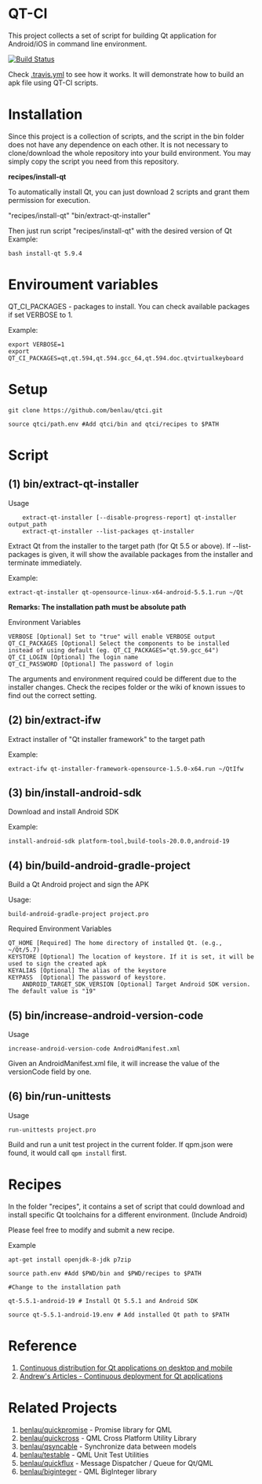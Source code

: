 # QT-CI
This project collects a set of script for building Qt application for Android/iOS in command line environment.

[![Build Status](https://travis-ci.org/benlau/qtci.svg?branch=master)](https://travis-ci.org/benlau/qtci)

Check [.travis.yml](https://github.com/benlau/qtci/blob/master/.travis.yml) to see how it works.
It will demonstrate how to build an apk file using QT-CI scripts.

Installation
============

Since this project is a collection of scripts, and the script in the bin folder does not have any dependence on each other.
It is not necessary to clone/download the whole repository into your build environment.
You may simply copy the script you need from this repository.

**recipes/install-qt**

To automatically install Qt, you can just download 2 scripts and grant them permission for execution.

"recipes/install-qt"
"bin/extract-qt-installer"

Then just run script "recipes/install-qt" with the desired version of Qt
Example:

    bash install-qt 5.9.4

Enviroument variables
=====================

QT_CI_PACKAGES - packages to install. You can check available packages if set VERBOSE to 1.

Example:

    export VERBOSE=1
    export QT_CI_PACKAGES=qt,qt.594,qt.594.gcc_64,qt.594.doc.qtvirtualkeyboard

Setup
=====

    git clone https://github.com/benlau/qtci.git

    source qtci/path.env #Add qtci/bin and qtci/recipes to $PATH


Script
======

**(1) bin/extract-qt-installer**
--------------------------------

Usage

```
    extract-qt-installer [--disable-progress-report] qt-installer output_path
    extract-qt-installer --list-packages qt-installer
```

Extract Qt from the installer to the target path (for Qt 5.5 or above). If --list-packages is given, it will show the available packages from the installer and terminate immediately.

Example:

    extract-qt-installer qt-opensource-linux-x64-android-5.5.1.run ~/Qt

**Remarks: The installation path must be absolute path**

Environment Variables

    VERBOSE [Optional] Set to "true" will enable VERBOSE output
    QT_CI_PACKAGES [Optional] Select the components to be installed instead of using default (eg. QT_CI_PACKAGES="qt.59.gcc_64")
    QT_CI_LOGIN [Optional] The login name
    QT_CI_PASSWORD [Optional] The password of login

The arguments and environment required could be different due to the installer changes. Check the recipes folder or the wiki of known issues to find out the correct setting.

**(2) bin/extract-ifw**
--------------------------------

Extract installer of "Qt installer framework" to the target path

Example:

    extract-ifw qt-installer-framework-opensource-1.5.0-x64.run ~/QtIfw

**(3) bin/install-android-sdk**
--------------------------------

Download and install Android SDK

Example:

    install-android-sdk platform-tool,build-tools-20.0.0,android-19

**(4) bin/build-android-gradle-project**
--------------------------------

Build a Qt Android project and sign the APK

Usage:

    build-android-gradle-project project.pro

Required Environment Variables

    QT_HOME [Required] The home directory of installed Qt. (e.g., ~/Qt/5.7)
    KEYSTORE [Optional] The location of keystore. If it is set, it will be used to sign the created apk
    KEYALIAS [Optional] The alias of the keystore
    KEYPASS  [Optional] The password of keystore.
        ANDROID_TARGET_SDK_VERSION [Optional] Target Android SDK version. The default value is "19"

(5) bin/increase-android-version-code
--------------------------------

Usage

    increase-android-version-code AndroidManifest.xml

Given an AndroidManifest.xml file, it will increase the value of the versionCode field by one.

(6) bin/run-unittests
----------------------

Usage

    run-unittests project.pro

Build and run a unit test project in the current folder. If qpm.json were found, it would call `qpm install` first.

Recipes
=======


In the folder "recipes", it contains a set of script that could download and install specific Qt toolchains for a different environment. (Include Android)

Please feel free to modify and submit a new recipe.

Example

    apt-get install openjdk-8-jdk p7zip

    source path.env #Add $PWD/bin and $PWD/recipes to $PATH

    #Change to the installation path

    qt-5.5.1-android-19 # Install Qt 5.5.1 and Android SDK

    source qt-5.5.1-android-19.env # Add installed Qt path to $PATH


Reference
=========

 1. [Continuous distribution for Qt applications on desktop and mobile](http://www.slidedeck.io/lasconic/qtci-qtcon2016)
 1. [Andrew's Articles - Continuous deployment for Qt applications](http://andrewdolby.com/articles/2016/continuous-deployment-for-qt-applications/)

Related Projects
=================

 1. [benlau/quickpromise](https://github.com/benlau/quickpromise) - Promise library for QML
 2. [benlau/quickcross](https://github.com/benlau/quickcross) - QML Cross Platform Utility Library
 3. [benlau/qsyncable](https://github.com/benlau/qsyncable) - Synchronize data between models
 4. [benlau/testable](https://github.com/benlau/testable) - QML Unit Test Utilities
 5. [benlau/quickflux](https://github.com/benlau/quickflux) - Message Dispatcher / Queue for Qt/QML
 6. [benlau/biginteger](https://github.com/benlau/biginteger) - QML BigInteger library
